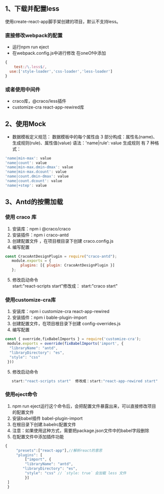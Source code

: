 ## 1、下载并配置less
使用create-react-app脚手架创建的项目，默认不支持less。
### 直接修改webpack的配置
- 运行npm run eject
- 在webpack.config.js中进行修改
在oneOf中添加 

```javascript
{
    test:/\.less$/,
  use:['style-loader','css-loader','less-loader']
}
```
### 或者使用中间件
- craco库，@craco/less插件
- customize-cra react-app-rewired库
## 2、使用Mock
- 数据模板定义规范：
数据模板中的每个属性由 3 部分构成：属性名(name)、生成规则(rule)、属性值(value)
语法：'name|rule': value
生成规则 有 7 种格式：

```javascript
'name|min-max': value
'name|count': value
'name|min-max.dmin-dmax': value
'name|min-max.dcount': value
'name|count.dmin-dmax': value
'name|count.dcount': value
'name|+step': value
```
## 3、Antd的按需加载
### 使用 craco 库
1. 安装库：npm i @craco/craco
2. 安装插件：npm i craco-antd
3. 创建配置文件 ，在项目根目录下创建 craco.config.js
4. 编写配置
```javascript
const CracoAntDesignPlugin = require("craco-antd");
   module.exports = {
       plugins: [{ plugin: CracoAntDesignPlugin }]
   };
   ```
5. 修改启动命令           
 start:"react-scripts start"修改成： start:"craco start"
 
### 使用customize-cra库
1. 安装库：npm i customize-cra react-app-rewired 
2. 安装插件：npm i bable-plugin-import
3. 创建配置文件，在项目根目录下创建 config-overrides.js
4. 编写配置   
```javascript
const { override,fixBabelImports } = require('customize-cra');
 module.exports = override(fixBabelImports('import', {
  "libraryName": "antd",
  "libraryDirectory": "es",
  "style": "css"
 }))
 ```
5. 修改启动命令
```javascript
   start:"react-scripts start"  修改成：start:"react-app-rewired start"
   ```
### 使用eject命令
1. npm run eject运行这个命令后，会把配置文件暴露出来，可以直接修改项目的配置文件
2. 安装babel插件  babel-plugin-import
3. 在根目录下创建.babelrc配置文件
4. 注意：如果使用这种方式，需要把package.json文件中的babel字段删除
5. 在配置文件中添加插件功能
```javascript
{
     "presets":["react-app"],//解析react的意思
     "plugins": [
         ["import", {
         "libraryName": "antd",
        "libraryDirectory": "es",
         "style": "css" // `style: true` 会加载 less 文件
         }]
 ]
 }
 ```
